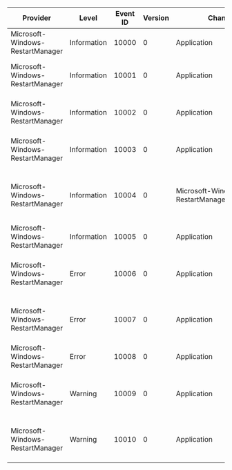 Provider                          |  Level        |  Event ID  |  Version  |  Channel                                       |  Task  |  Opcode  |  Keyword  |  Message
----------------------------------|---------------|------------|-----------|------------------------------------------------|--------|----------|-----------|-----------------------------------------------------------------------------------
Microsoft-Windows-RestartManager  |  Information  |  10000     |  0        |  Application                                   |        |          |           |  Starting session {RmSessionId} - {UTCStartTime}.
Microsoft-Windows-RestartManager  |  Information  |  10001     |  0        |  Application                                   |        |          |           |  Ending session {RmSessionId} started {UTCStartTime}.
Microsoft-Windows-RestartManager  |  Information  |  10002     |  0        |  Application                                   |        |          |           |  Shutting down application or service '{DisplayName}'.
Microsoft-Windows-RestartManager  |  Information  |  10003     |  0        |  Application                                   |        |          |           |  Restarting application or service '{DisplayName}'.
Microsoft-Windows-RestartManager  |  Information  |  10004     |  0        |  Microsoft-Windows-RestartManager/Operational  |        |          |           |  Registering {nFiles} file(s), {nRegProcs} process(es), {nRegServices} service(s).
Microsoft-Windows-RestartManager  |  Information  |  10005     |  0        |  Application                                   |        |          |           |  Machine restart is required.
Microsoft-Windows-RestartManager  |  Error        |  10006     |  0        |  Application                                   |        |          |           |  Application or service '{DisplayName}' could not be shut down.
Microsoft-Windows-RestartManager  |  Error        |  10007     |  0        |  Application                                   |        |          |           |  Application or service '{DisplayName}' could not be restarted.
Microsoft-Windows-RestartManager  |  Error        |  10008     |  0        |  Application                                   |        |          |           |  Restart Manager encountered an internal error.
Microsoft-Windows-RestartManager  |  Warning      |  10009     |  0        |  Application                                   |        |          |           |  Service tagging failed to find target service in process {SvcHostPid}.
Microsoft-Windows-RestartManager  |  Warning      |  10010     |  0        |  Application                                   |        |          |           |  Application '{FullPath}' (pid {Pid}) cannot be restarted - {Reason}.